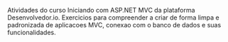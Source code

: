 Atividades do curso Iniciando com ASP.NET MVC da plataforma Desenvolvedor.io. Exercicios para compreender a criar de forma limpa e padronizada de aplicacoes MVC, conexao com o banco de dados e suas funcionalidades.
